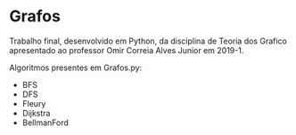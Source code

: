 # Grafos

Trabalho final, desenvolvido em Python, da disciplina de Teoria dos Grafico apresentado ao professor Omir Correia Alves Junior em 2019-1. 

Algoritmos presentes em Grafos.py:

- BFS
- DFS
- Fleury
- Dijkstra
- BellmanFord
